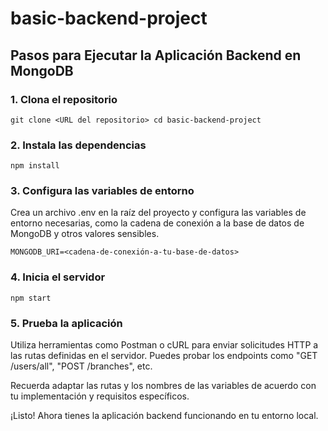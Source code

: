 # basic-backend-project

## Pasos para Ejecutar la Aplicación Backend en MongoDB

### 1. Clona el repositorio

`git clone <URL del repositorio>
cd basic-backend-project
`
### 2. Instala las dependencias

`npm install`

### 3. Configura las variables de entorno

Crea un archivo .env en la raíz del proyecto y configura las variables de entorno necesarias, como la cadena de conexión a la base de datos de MongoDB y otros valores sensibles.

`MONGODB_URI=<cadena-de-conexión-a-tu-base-de-datos>`

### 4. Inicia el servidor

`npm start`

### 5. Prueba la aplicación

Utiliza herramientas como Postman o cURL para enviar solicitudes HTTP a las rutas definidas en el servidor. Puedes probar los endpoints como "GET /users/all", "POST /branches", etc.

Recuerda adaptar las rutas y los nombres de las variables de acuerdo con tu implementación y requisitos específicos.

¡Listo! Ahora tienes la aplicación backend funcionando en tu entorno local.
